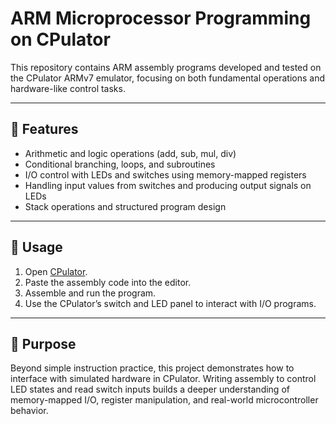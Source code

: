 # ARM Microprocessor Programming on CPulator  

This repository contains ARM assembly programs developed and tested on the CPulator ARMv7 emulator, focusing on both fundamental operations and hardware-like control tasks.  

---

## 🚀 Features  
- Arithmetic and logic operations (add, sub, mul, div)  
- Conditional branching, loops, and subroutines  
- I/O control with LEDs and switches using memory-mapped registers  
- Handling input values from switches and producing output signals on LEDs  
- Stack operations and structured program design  

---

## 🔧 Usage  
1. Open [CPulator](https://cpulator.01xz.net/?sys=arm).  
2. Paste the assembly code into the editor.  
3. Assemble and run the program.  
4. Use the CPulator’s switch and LED panel to interact with I/O programs.  

---

## 📘 Purpose  
Beyond simple instruction practice, this project demonstrates how to interface with simulated hardware in CPulator. Writing assembly to control LED states and read switch inputs builds a deeper understanding of memory-mapped I/O, register manipulation, and real-world microcontroller behavior.  

